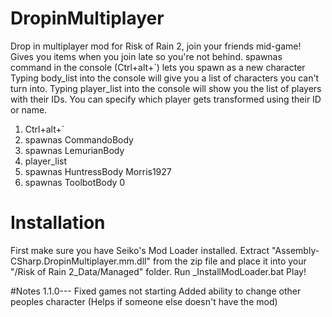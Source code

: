 # DropinMultiplayer
Drop in multiplayer mod for Risk of Rain 2, join your friends mid-game!
Gives you items when you join late so you're not behind.
spawnas command in the console (Ctrl+alt+`) lets you spawn as a new character
Typing body_list into the console will give you a list of characters you can't turn into.
Typing player_list into the console will show you the list of players with their IDs.
You can specify which player gets transformed using their ID or name.
  1. Ctrl+alt+`
  2. spawnas CommandoBody
  3. spawnas LemurianBody
  4. player_list 
  5. spawnas HuntressBody Morris1927
  6. spawnas ToolbotBody 0

# Installation
First make sure you have Seiko's Mod Loader installed.
Extract "Assembly-CSharp.DropinMultiplayer.mm.dll" from the zip file and place it into your "/Risk of Rain 2_Data/Managed" folder.
Run _InstallModLoader.bat
Play!

#Notes
1.1.0---
Fixed games not starting
Added ability to change other peoples character (Helps if someone else doesn't have the mod)